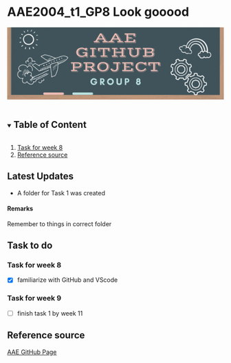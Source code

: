 # AAE2004_t1_GP8 Look gooood
![Group 8 Banner](images/Group_8_Banner.gif)
<!-- TABLE OF CONTenT-->

<details open='open'>
  <summary><h2 style='display: inline-block'>Table of Content</h2></summary>
  <ol>
    <li>
      <a href='#task-for-week-8'>Task for week 8</a>
    </li>
    <li>
      <a href='#reference-source'>Reference source</a>
    </li>
  </ol>
</details>

<!-- updates -->
## Latest Updates
- A folder for Task 1 was created
#### Remarks 
Remember to things in correct folder
<!-- TASK -->
## Task to do
### Task for week 8
- [x] familiarize with GitHub and VScode
### Task for week 9
- [ ] finish task 1 by week 11

<!-- REFERCE -->
## Reference source
[AAE GitHub Page](https://github.com/IPNL-POLYU/PolyU_AAE2004_Github_Project)
